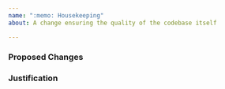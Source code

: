 ```yaml
---
name: ":memo: Housekeeping"
about: A change ensuring the quality of the codebase itself

---
```


<!--
  NOTE: This type of issue should be opened only by those reasonably familiar
  with Looking Glass' code base and interested in contributing to its
  development.

  Describe the proposed change(s) in detail.
-->
### Proposed Changes


<!-- Provide justification for the proposed change(s). -->
### Justification
